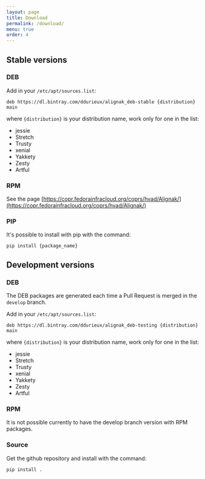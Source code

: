 ```yaml
---
layout: page
title: Download
permalink: /download/
menu: true
order: 4
---
```


## Stable versions

### DEB

Add in your `/etc/apt/sources.list`:

```
deb https://dl.bintray.com/ddurieux/alignak_deb-stable {distribution} main
```
where `{distribution}` is your distribution name, work only for one in the list:

* jessie
* Stretch
* Trusty 
* xenial
* Yakkety
* Zesty
* Artful


### RPM

See the page [https://copr.fedorainfracloud.org/coprs/hvad/Alignak/](https://copr.fedorainfracloud.org/coprs/hvad/Alignak/)

### PIP

It's possible to install with pip with the command:

```
pip install {package_name}
```

## Development versions

### DEB

The DEB packages are generated each time a Pull Request is merged in the `develop` branch.

Add in your `/etc/apt/sources.list`:

```
deb https://dl.bintray.com/ddurieux/alignak_deb-testing {distribution} main
```
where `{distribution}` is your distribution name, work only for one in the list:

* jessie
* Stretch
* Trusty 
* xenial
* Yakkety
* Zesty
* Artful


### RPM

It is not possible currently to have the develop branch version with RPM packages.

### Source

Get the github repository and install with the command:

```
pip install .
```
